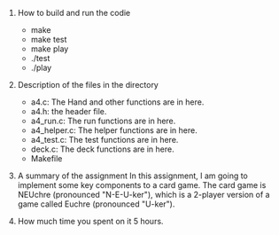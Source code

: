 1. How to build and run the codie
    * make
    * make test
    * make play
    * ./test
    * ./play

2. Description of the files in the directory
    * a4.c: The Hand and other functions are in here.
    * a4.h: the header file. 
    * a4\_run.c: The run functions are in here.
    * a4\_helper.c: The helper functions are in here.
    * a4\_test.c: The test functions are in here.
    * deck.c: The deck functions are in here.
    * Makefile
 
3. A summary of the assignment
    In this assignment, I am going to implement some key components to a card game. The card game is NEUchre (pronounced "N-E-U-ker"), which is a 2-player version of a game called Euchre (pronounced "U-ker").

4. How much time you spent on it
    5 hours.
